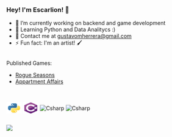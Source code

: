 ### Hey! I'm Escarlion! 👋

- 🔭 I’m currently working on backend and game development
- 🌱 Learning Python and Data Analitycs :)
- 📩 Contact me at gustavomherrera@gmail.com
- ⚡ Fun fact: I'm an artist! 🖌️

##
Published Games:

- <a href="https://drive.google.com/drive/folders/14ZTnTEypcJRgs2eQXNR6a1W23DQU29su">Rogue Seasons</a>
- <a href="https://lewdbytesstudio.itch.io/appartment-affairs">Appartment Affairs</a>

##

<div style="display: inline_block"><br>
  <img align="center" alt="Python" height="30" width="40" src="https://raw.githubusercontent.com/devicons/devicon/master/icons/python/python-original.svg">
  <img align="center" alt="Csharp" height="30" width="40" src="https://raw.githubusercontent.com/devicons/devicon/master/icons/csharp/csharp-original.svg">
  <img align="center" alt="Csharp" height="30" width="40" src="https://cdn.jsdelivr.net/gh/devicons/devicon@latest/icons/java/java-original-wordmark.svg">
  <img align="center" alt="Csharp" height="30" width="40" src="https://cdn.jsdelivr.net/gh/devicons/devicon@latest/icons/unity/unity-original.svg">
</div>

##

<div>
    <a href="nkedin.com/in/gustavo-mello-herrera-a4b779224/" target="_blank"><img src="https://img.shields.io/badge/-LinkedIn-%230077B5?style=for-the-badge&logo=linkedin&logoColor=white" target="_blank"></a> 
</div>
